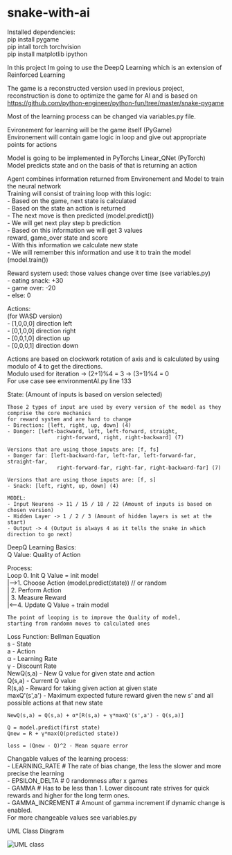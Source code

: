 # snake-with-ai

Installed dependencies:  
pip install pygame  
pip intall torch torchvision  
pip install matplotlib ipython  

In this project Im going to use the DeepQ Learning which is an extension of Reinforced Learning  

The game is a reconstructed version used in previous project,  
reconstruction is done to optimize the game for AI and is based on  
https://github.com/python-engineer/python-fun/tree/master/snake-pygame 

Most of the learning process can be changed via variables.py file.  

Evironement for learning will be the game itself (PyGame)  
    Environement will contain game logic in loop and give out appropriate points for actions  

Model is going to be implemented in PyTorchs Linear_QNet (PyTorch)  
    Model predicts state and on the basis of that is returning an action  

Agent combines information returned from Environement and Model to train the neural network  
    Training will consist of training loop with this logic:  
    - Based on the game, next state is calculated  
    - Based on the state an action is returned  
    - The next move is then predicted (model.predict())  
    - We will get next play step b prediction  
    - Based on this information we will get 3 values  
        reward, game_over state and score  
    - With this information we calculate new state  
    - We will remember this information and use it to train the model (model.train())  

Reward system used: those values change over time (see variables.py)  
    - eating snack: +30  
    - game over: -20  
    - else: 0  

Actions:  
    (for WASD version)  
    - [1,0,0,0] direction left  
    - [0,1,0,0] direction right  
    - [0,0,1,0] direction up  
    - [0,0,0,1] direction down  

Actions are based on clockwork rotation of axis and is calculated by using modulo of 4 to get the directions.  
    Modulo used for iteration -> (2+1)%4 = 3 -> (3+1)%4 = 0  
For use case see environmentAI.py line 133  


State: (Amount of inputs is based on version selected)  

    Those 2 types of input are used by every version of the model as they comprise the core mechanics 
    for reward system and are hard to change
    - Direction: [left, right, up, down] (4)
    - Danger: [left-backward, left, left-forward, straight, 
                    right-forward, right, right-backward] (7)

    Versions that are using those inputs are: [f, fs]
    - Danger far: [left-backward-far, left-far, left-forward-far, straight-far, 
                    right-forward-far, right-far, right-backward-far] (7)
    
    Versions that are using those inputs are: [f, s]
    - Snack: [left, right, up, down] (4) 

    MODEL:
    - Input Neurons -> 11 / 15 / 18 / 22 (Amount of inputs is based on chosen version)
    - Hidden Layer -> 1 / 2 / 3 (Amount of hidden layers is set at the start)
    - Output -> 4 (Output is always 4 as it tells the snake in which direction to go next)


DeepQ Learning Basics:  
    Q Value: Quality of Action  

Process:  
Loop    0. Init Q Value = init model  
    |-->1. Choose Action (model.predict(state)) // or random  
    |   2. Perform Action  
    |   3. Measure Reward  
    |<--4. Update Q Value + train model  

    The point of looping is to improve the Quality of model,
    starting from randomn moves to calculated ones

Loss Function: Bellman Equation  
    s - State  
    a - Action  
    α - Learning Rate  
    γ - Discount Rate  
    NewQ(s,a) - New Q value for given state and action  
    Q(s,a) - Current Q value  
    R(s,a) - Reward for taking given action at given state  
    maxQ'(s',a') - Maximum expected future reward given the new s' and all possible actions at that new state  

    NewQ(s,a) = Q(s,a) + α*[R(s,a) + γ*maxQ'(s',a') - Q(s,a)] 

    Q = model.predict(first state)
    Qnew = R + γ*max(Q(predicted state))

    loss = (Qnew - Q)^2 - Mean square error

Changable values of the learning process:  
    - LEARNING_RATE # The rate of bias change, the less the slower and more precise the learning  
    - EPSILON_DELTA # 0 randomness after x games  
    - GAMMA # Has to be less than 1. Lower discount rate strives for quick rewards and higher for the long term ones.  
    - GAMMA_INCREMENT # Amount of gamma increment if dynamic change is enabled.  
    For more changeable values see variables.py  

UML Class Diagram  

![UML class](https://user-images.githubusercontent.com/73855075/118899013-2072b080-b90e-11eb-8111-3d9100f62257.png)
